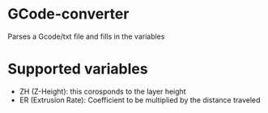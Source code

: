 # GCode-converter
Parses a Gcode/txt file and fills in the variables

# Supported variables
* ZH (Z-Height): this corosponds to the layer height
* ER (Extrusion Rate): Coefficient to be multiplied by the distance traveled
